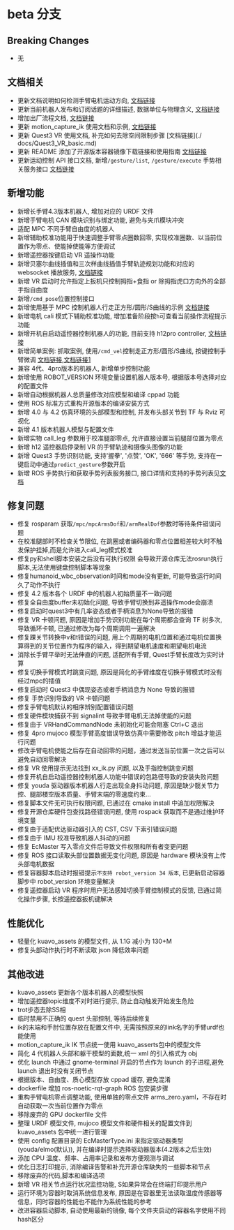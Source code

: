 # beta 分支

## Breaking Changes
- 无

## 文档相关
- 更新文档说明如何检测手臂电机运动方向, [文档链接](./docs/硬件基本设置/README.md)
- 更新当前机器人发布和订阅话题的详细描述, 数据单位与物理含义, [文档链接](/docs/运动控制API.md)
- 增加出厂流程文档, [文档链接](./docs/硬件基本设置/README.md)
- 更新 motion_capture_ik 使用文档和示例, [文档链接](./src/manipulation_nodes/motion_capture_ik/README.md)
- 更新 Quest3 VR 使用文档, 补充如何去除空间限制步骤  [文档链接](./ docs/Quest3_VR_basic.md)
- 更新 README 添加了开源版本容器镜像下载链接和使用指南 [文档链接](readme.md) 
- 更新运动控制 API 接口文档, 新增`/gesture/list`, `/gesture/execute` 手势相关服务接口 [文档链接](./docs/运动控制API.md)

## 新增功能
- 新增长手臂4.3版本机器人, 增加对应的 URDF 文件
- 新增手臂电机 CAN 模块识别与绑定功能, 避免与夹爪模块冲突
- 适配 MPC 不同手臂自由度的机器人
- 新增辅助校准功能用于快速调整手臂零点圈数回零, 实现校准圈数、以当前位置作为零点、使能掉使能等方便调试
- 新增遥控器按键启动 VR 遥操作功能
- 新增贝塞尔曲线插值和三次样曲线插值手臂轨迹规划功能和对应的 websocket 播放服务, [文档链接](src/humanoid-control/humanoid_plan_arm_trajectory/README.md)
- 新增 VR 启动时允许指定上扳机只控制拇指+食指 or 除拇指虎口方向外的全部手指自由度
- 新增`/cmd_pose`位置控制接口
- 新增使用基于 MPC 控制机器人行走正方形/圆形/S曲线的示例 [文档链接](src/demo/trace_path/README.md)
- 新增电机 cali 模式下辅助校准功能, 增加准备阶段按`h`可查看当前操作流程提示功能
- 新增开机自启动遥控器控制机器人的功能, 目前支持 h12pro controller, [文档链接](./src/humanoid-control/h12pro_controller_node/ocs2_README.md)
- 新增简单案例: 抓取案例, 使用`/cmd_vel`控制走正方形/圆形/S曲线, 按键控制手臂微调 [文档链接](src/humanoid-control/humanoid_arm_control/README.md),[文档链接1](src/humanoid-control/humanoid_arm_control/docs/arm-control-keyboard.md)
- 兼容 4代、4pro版本的机器人, 新增单步控制功能
- 新增使用 ROBOT_VERSION 环境变量设置机器人版本号, 根据版本号选择对应的配置文件
- 新增自动根据机器人总质量修改对应模型和编译 cppad 功能
- 使用 ROS 标准方式重构开源版本的编译安装方式
- 新增 4.0 与 4.2 仿真环境的头部模型和控制, 并发布头部关节到 TF 与 Rviz 可视化
- 新增 4.1 版本机器人模型与配置文件
- 新增实物 call_leg 参数用于校准腿部零点, 允许直接设置当前腿部位置为零点
- 新增 h12 遥控器启停录制 VR 的手臂轨迹和摄像头图像的功能
- 新增 Quest3 手势识别功能, 支持'握拳', '点赞', 'OK', '666' 等手势, 支持在一键启动中通过`predict_gesture`参数开启
- 新增 ROS 手势执行和获取手势列表服务接口, 接口详情和支持的手势列表见[文档](./docs/运动控制API.md)

## 修复问题 
- 修复 rosparam 获取`/mpc/mpcArmsDof`和`/armRealDof`参数时等待条件错误问题
- 在校准腿部时不检查关节限位, 在跳圈或者编码器和零点位置相差较大时不触发保护挂掉,而是允许进入cali_leg模式校准
- 修复py和shell脚本安装之后没有可执行权限  会导致开源仓库无法rosrun执行脚本,无法使用键盘控制脚本等现象
- 修复humanoid_wbc_observation时间和mode没有更新, 可能导致运行时间久了动作不执行
- 修复 4.2 版本各个 URDF 中的机器人初始质量不一致问题
- 修复全自由度buffer未初始化问题, 导致手臂切换到非遥操作mode会崩溃
- 修复启动时quest3中有几率姿态或者手柄消息为None导致的报错
- 修复 VR 卡顿问题, 原因是增加手势识别功能在每个周期都会查询 TF 树多次, 导致循环卡顿, 已通过修改为每个周期调用一遍解决
- 修复踝关节转换中v和t错误的问题, 用上个周期的电机位置和通过电机位置换算得到的关节位置作为程序的输入，得到期望电机速度和期望电机电流
- 消除长手臂平举时无法伸直的问题, 适配所有手臂, Quest手臂长度改为实时计算
- 修复切换手臂模式时跳变问题, 原因是简化的手臂维度在切换手臂模式时没有经过mpc的插值
- 修复启动时 Quest3 中偶现姿态或者手柄消息为 None 导致的报错
- 修复 手势识别导致的 VR 卡顿问题
- 修复手臂电机默认的相序辨别配置错误问题
- 修复硬件模块捕获不到 signalint 导致手臂电机无法掉使能的问题
- 修复由于 VRHandCommandNode 未初始化可能会阻塞 Ctrl+C 退出
- 修复 4pro mujoco 模型手臂高度错误导致仿真中需要修改 pitch 增益才能运行问题
- 修改手臂电机使能之后存在自动回零的问题，通过发送当前位置一次之后可以避免自动回零解决
- 修复 VR 使用提示无法找到 xx_ik.py 问题, 以及手指控制跳变问题
- 修复开机自启动遥控器控制机器人功能中错误的包路径导致的安装失败问题
- 修复 youda 驱动器版本机器人行走出现全身抖动问题, 原因是缺少髋关节力控、腿部楼空版本质量、手臂末端的零速度约束...
- 修复脚本文件无可执行权限问题, 已通过在 cmake install 中追加权限解决
- 修复开源仓库硬件包查找路径错误问题, 使用 rospack 获取而不是通过维护环境变量
- 修复由于适配优达驱动器引入的 CST, CSV 下索引错误问题
- 修复由于 IMU 校准导致机器人抖动的问题
- 修复 EcMaster 写入零点文件后导致文件权限和所有者变更问题
- 修复 ROS 接口读取头部位置数据无变化问题, 原因是 hardware 模块没有上传头部电机数据
- 修复容器脚本启动时报错提示`不支持 robot_version 34 版本`, 已更新启动容器脚步中 robot_version 环境变量解决
- 修复遥控器启动 VR 程序时用户无法感知切换手臂控制模式的反馈, 已通过简化操作步骤, 长按遥控器扳机键解决

## 性能优化
- 轻量化 kuavo_assets 的模型文件, 从 1.1G 减小为 130+M
- 修复头部动作执行时不断读取 json 降低效率问题

## 其他改进
- kuavo_assets 更新各个版本机器人的模型快照
- 增加遥控器topic维度不对时进行提示, 防止自动触发开始发生危险
- trot步态去除SS相
- 临时禁用不正确的 quest 头部控制, 等待后续修复
- ik的末端和手肘位置存放在配置文件中, 无需按照原来的link名字的手臂urdf也能使用
- motion_capture_ik IK 节点统一使用 kuavo_asserts包中的模型文件
- 简化 4 代机器人头部和躯干模型的面数,统一 xml 的引入格式为 obj
- 优化 launch 中通过 gnome-terminal 开启的节点作为 launch 的子进程,避免 launch 退出时没有关闭节点
- 根据版本、自由度、质心模型存放 cppad 缓存, 避免混淆
- dockerfile 增加 ros-noetic-rqt-graph ROS 包安装步骤
- 重构手臂电机零点调整功能, 使用单独的零点文件 arms_zero.yaml，不存在时自动获取一次当前位置作为零点
- 移除废弃的 GPU dockerfile 文件
- 整理 URDF 模型文件, mujoco 模型文件和硬件相关的配置文件到 kuavo_assets 包中统一进行管理
- 使用 config 配置目录的 EcMasterType.ini 来指定驱动器类型(youda/elmo(默认)), 并在编译时提示选择驱动器版本(4.2版本之后生效)
- 添加 CPU 温度、频率、占用率记录和发布方便观测与调试
- 优化日志打印提示, 消除编译告警和补充开源仓库缺失的一些脚本和节点
- 移除废弃的代码,脚本和编译选项
- 新增 VR 相关节点运行状况监控功能, S如果异常会在终端打印提示用户
- 运行环境为容器时取消系统信息发布, 原因是在容器里无法读取温度传感器等信息，同时容器的性能也不能作为系统性能的参考
- 改进容器启动脚本, 自动使用最新的镜像, 每个文件夹启动的容器名字使用不同hash区分